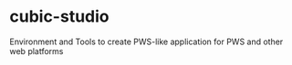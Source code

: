 # cubic-studio

Environment and Tools to create PWS-like application for PWS and other web platforms
